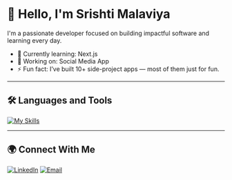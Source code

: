 # 👋 Hello, I'm Srishti Malaviya

I'm a passionate developer focused on building impactful software and learning every day.

- 🌱 Currently learning: Next.js
- 🔭 Working on: Social Media App
- ⚡ Fun fact: I’ve built 10+ side-project apps — most of them just for fun.

---

## 🛠️  Languages and Tools


[![My Skills](https://skillicons.dev/icons?i=js,html,css,tailwind,bootsstrap,materialui,js,react,nodejs,express,mongodb,mysql,git,github,postman,vercel)](https://skillicons.dev)


---


## 🌍 Connect With Me

[![LinkedIn](https://img.shields.io/badge/LinkedIn-Connect-blue?logo=linkedin&style=flat)](https://linkedin.com/in/srishtimalaviya918)
[![Email](https://img.shields.io/badge/Email-Send%20Mail-D14836?logo=gmail&logoColor=white&style=flat)](mailto:malaviya.srishti12@gmail.com)

